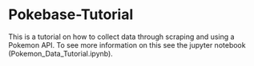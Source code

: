 # Pokebase-Tutorial
This is a tutorial on how to collect data through scraping and using a Pokemon API. To see more information on this see the jupyter notebook (Pokemon_Data_Tutorial.ipynb).
